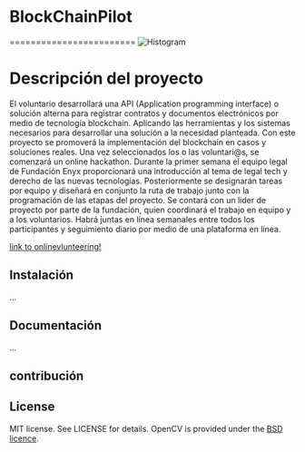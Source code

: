 # BlockChainPilot #

========================
![Histogram](https://www.onlinevolunteering.org/sites/default/files/unv-logo-es_0.png)


# Descripción del proyecto #

El voluntario desarrollará una API (Application programming interface) o solución alterna para registrar contratos y documentos electrónicos por medio de tecnología blockchain. Aplicando las herramientas y los sistemas necesarios para desarrollar una solución a la necesidad planteada. Con este proyecto se promoverá la implementación del blockchain en casos y soluciones reales. Una vez seleccionados los o las voluntari@s, se comenzará un online hackathon. Durante la primer semana el equipo legal de Fundación Enyx proporcionará una introducción al tema de legal tech y derecho de las nuevas tecnologías. Posteriormente se designarán tareas por equipo y diseñará en conjunto la ruta de trabajo junto con la programación de las etapas del proyecto. Se contará con un lider de proyecto por parte de la fundación, quien coordinará el trabajo en equipo y a los voluntarios. Habrá juntas en línea semanales entre todos los participantes y seguimiento diario por medio de una plataforma en línea. 



[link to onlinevlunteering!](https://www.onlinevolunteering.org/es/fundaci%C3%B3n-enyx-ac/apoyar-en-el-desarrollo-de-una-api-para-registrar-documentos-electr%C3%B3nicos-en)
## Instalación ##
...

## Documentación ##
...



## contribución ##

## License ##
MIT license. See LICENSE for details. OpenCV is provided under the [BSD licence](http://opencv.org/license.html).
